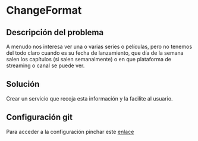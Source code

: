 # ChangeFormat

## Descripción del problema
A menudo nos interesa ver una o varias series o películas, pero no tenemos del todo claro cuando es su fecha de lanzamiento, que día de la semana salen los capítulos (si salen semanalmente) o en que plataforma de streaming o canal se puede ver.

## Solución
Crear un servicio que recoja esta información y la facilite al usuario.

## Configuración git
Para acceder a la configuración pinchar este [enlace](https://github.com/dmonjasm/IV/blob/Objetivo-0/docs/config.md)
